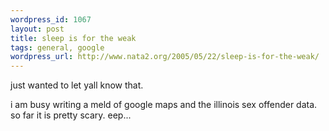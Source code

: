 ```yaml
--- 
wordpress_id: 1067
layout: post
title: sleep is for the weak
tags: general, google
wordpress_url: http://www.nata2.org/2005/05/22/sleep-is-for-the-weak/
---
```

just wanted to let yall know that. 

i am busy writing a meld of google maps and the illinois sex offender data. so far it is pretty scary. 
eep...



